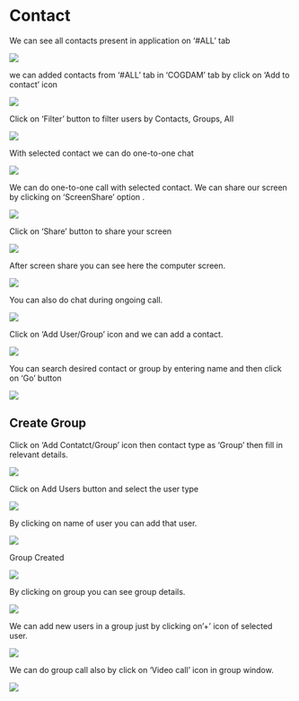 # Contact

We can see all contacts present in application on ‘\#ALL’ tab

![](../.gitbook/assets/contacts.png)

we can added contacts from ‘\#ALL’ tab in ‘COGDAM’ tab by click on ‘Add to contact’ icon

![](../.gitbook/assets/image%20%28187%29.png)

Click on ‘Filter’ button to filter users by Contacts, Groups, All

![](../.gitbook/assets/image%20%28222%29.png)

With selected contact we can do one-to-one chat

![](../.gitbook/assets/image%20%2835%29.png)

We can do one-to-one call with selected contact. We can share our screen by clicking on ‘ScreenShare’ option .

![](../.gitbook/assets/image%20%2815%29.png)

Click on ‘Share’ button to share your screen

![](../.gitbook/assets/image%20%28129%29.png)

After screen share you can see here the computer screen.

![](../.gitbook/assets/image%20%28131%29.png)

You can also do chat during ongoing call.

![](../.gitbook/assets/image%20%28248%29.png)

Click on ‘Add User/Group’ icon and we can add a contact.

![](../.gitbook/assets/image%20%2810%29.png)

You can search desired contact or group by entering name and then click on ‘Go’ button

![](../.gitbook/assets/image%20%28218%29.png)

##  **Create Group**

Click on ‘Add Contatct/Group’ icon then contact type as ‘Group’ then fill in relevant details.

![](../.gitbook/assets/image%20%28247%29.png)

Click on Add Users button and select the user type

![](../.gitbook/assets/image%20%2865%29.png)

By clicking on name of user you can add that user.

![](../.gitbook/assets/image%20%28198%29.png)

Group Created

![](../.gitbook/assets/image.png)

By clicking on group you can see group details.

![](../.gitbook/assets/image%20%28278%29.png)

We can add new users in a group just by clicking on’+’ icon of selected user.

![](../.gitbook/assets/image%20%28164%29.png)

We can do group call also by click on ‘Video call’ icon in group window.

![](../.gitbook/assets/image%20%2814%29.png)






